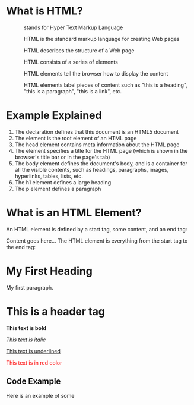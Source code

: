 <!DOCTYPE html>
<html>
  <head>
    <title>HTML Notes</title>
  </head>
  <body>
   <h1> What is HTML?</h1>
   <ul>
<ol> stands for Hyper Text Markup Language</ol>
<ol>HTML is the standard markup language for creating Web pages</ol>
<ol>HTML describes the structure of a Web page</ol>
<ol>HTML consists of a series of elements</ol>
<ol>HTML elements tell the browser how to display the content</ol>
<ol>HTML elements label pieces of content such as "this is a heading", "this is a paragraph", "this is a link", etc.</ol>
</ul>
<h1>Example Explained</h1>
<ol>
<li>The <!DOCTYPE html> declaration defines that this document is an HTML5 document
<li>The <html> element is the root element of an HTML page
    <li>The head element contains meta information about the HTML page
        <li>The  element specifies a title for the HTML page (which is shown in the browser's title bar or in the page's tab)
            <li>The body element defines the document's body, and is a container for all the visible contents, such as headings, paragraphs, images, hyperlinks, tables, lists, etc.
                <li>The h1 element defines a large heading
                    <li>The p element defines a paragraph</li></ol>
                        <h1>What is an HTML Element?</h1>
An HTML element is defined by a start tag, some content, and an end tag:

<tagname> Content goes here... </tagname>
The HTML element is everything from the start tag to the end tag:

<h1>My First Heading</h1>
<p>My first paragraph.</p>

<h1>This is a header tag</h1>
<p><strong>This text is bold</strong></p>
<p><em>This text is italic</em></p>
<p><u>This text is underlined</u></p>
<p style="color:red;">This text is in red color</p>

<h2>Code Example</h2>
<p>Here is an example of some

</body>
</html>

